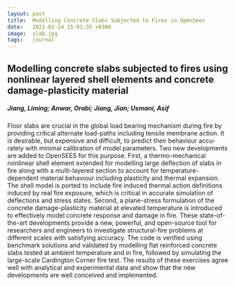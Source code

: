 ```yaml
---
layout: post
title:  Modelling Concrete Slabs Subjected to Fires in OpenSees
date:   2021-02-24 15:01:35 +0300
image:  slab.jpg
tags:   journal
---
```

## Modelling concrete slabs subjected to fires using nonlinear layered shell elements and concrete damage-plasticity material
##### Jiang, Liming; Anwar, Orabi; Jiang, Jian; Usmani, Asif
Floor slabs are crucial in the global load bearing mechanism during fire by providing critical alternate load-paths including tensile membrane action. It is desirable, but expensive and difficult, to predict their behaviour accu- rately with minimal calibration of model parameters. Two new developments are added to OpenSEES for this purpose. First, a thermo-mechanical nonlinear shell element extended for modelling large deflection of slabs in fire along with a multi-layered section to account for temperature-dependent material behaviour including plasticity and thermal expansion. The shell model is ported to include fire induced thermal action definitions induced by real fire exposure, which is critical in accurate simulation of deflections and stress states. Second, a plane-stress formulation of the concrete damage-plasticity material at elevated temperature is introduced to effectively model concrete response and damage in fire. These state-of-the-art developments provide a new, powerful, and open-source tool for researchers and engineers to investigate structural-fire problems at different scales with satisfying accuracy. The code is verified using benchmark solutions and validated by modelling flat reinforced concrete slabs tested at ambient temperature and in fire, followed by simulating the large-scale Cardington Corner fire test. The results of these exercises agree well with analytical and experimental data and show that the new developments are well conceived and implemented.